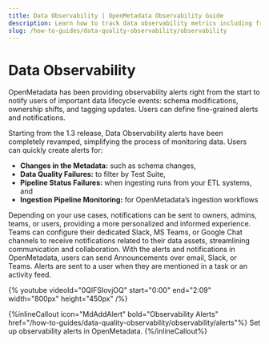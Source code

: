 ```yaml
---
title: Data Observability | OpenMetadata Observability Guide
description: Learn how to track data observability metrics including freshness, volume, and row quality.
slug: /how-to-guides/data-quality-observability/observability
---
```


# Data Observability

OpenMetadata has been providing observability alerts right from the start to notify users of important data lifecycle events: schema modifications, ownership shifts, and tagging updates. Users can define fine-grained alerts and notifications.

Starting from the 1.3 release, Data Observability alerts have been completely revamped, simplifying the process of monitoring data. Users can quickly create alerts for:
- **Changes in the Metadata:** such as schema changes,
- **Data Quality Failures:** to filter by Test Suite,
- **Pipeline Status Failures:** when ingesting runs from your ETL systems, and
- **Ingestion Pipeline Monitoring:** for OpenMetadata’s ingestion workflows

Depending on your use cases, notifications can be sent to owners, admins, teams, or users, providing a more personalized and informed experience. Teams can configure their dedicated Slack, MS Teams, or Google Chat channels to receive notifications related to their data assets, streamlining communication and collaboration. With the alerts and notifications in OpenMetadata, users can send Announcements over email, Slack, or Teams. Alerts are sent to a user when they are mentioned in a task or an activity feed.

{% youtube videoId="0QlFSIovjOQ" start="0:00" end="2:09" width="800px" height="450px" /%}

{%inlineCallout
    icon="MdAddAlert"
    bold="Observability Alerts"
    href="/how-to-guides/data-quality-observability/observability/alerts"%}
    Set up observability alerts in OpenMetadata.
{%/inlineCallout%}